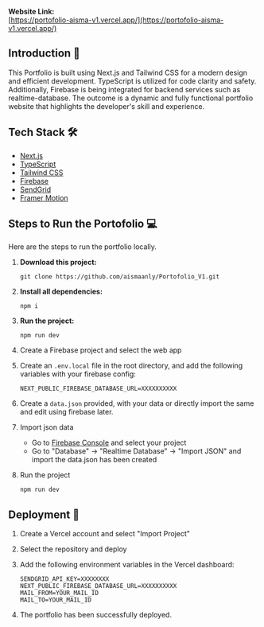 <!-- ![Portfolio](https://image.png) -->

**Website Link:**  
[https://portofolio-aisma-v1.vercel.app/](https://portofolio-aisma-v1.vercel.app/) 

## Introduction 👋

This Portfolio is built using Next.js and Tailwind CSS for a modern design and efficient development. TypeScript is utilized for code clarity and safety. Additionally, Firebase is being integrated for backend services such as realtime-database. The outcome is a dynamic and fully functional portfolio website that highlights the developer's skill and experience.

## Tech Stack 🛠️

- [Next.js](https://nextjs.org)
- [TypeScript](https://www.typescriptlang.org)
- [Tailwind CSS](https://tailwindcss.com)
- [Firebase](https://firebase.google.com)
- [SendGrid](https://sendgrid.com)
- [Framer Motion](https://www.framer.com/motion)

## Steps to Run the Portofolio 💻

Here are the steps to run the portfolio locally.

1. **Download this project:**  

   ``` 
   git clone https://github.com/aismaanly/Portofolio_V1.git  
   ```  

2. **Install all dependencies:**  

   ```
   npm i
   ```  

3. **Run the project:**  

   ```  
   npm run dev  
   ```  

4. Create a Firebase project and select the web app

5. Create an `.env.local` file in the root directory, and add the following variables with your firebase config:

   ```
   NEXT_PUBLIC_FIREBASE_DATABASE_URL=XXXXXXXXXX
   ```

6. Create a `data.json` provided, with your data or directly import the same and edit using firebase later.

7. Import json data

   - Go to [Firebase Console](https://console.firebase.google.com) and select your project
   - Go to "Database" -> "Realtime Database" -> "Import JSON" and import the data.json has been created

8. Run the project

   ```bash
   npm run dev
   ```

## Deployment 🚀

1. Create a Vercel account and select "Import Project"

2. Select the repository and deploy

3. Add the following environment variables in the Vercel dashboard:
   ```
   SENDGRID_API_KEY=XXXXXXXX
   NEXT_PUBLIC_FIREBASE_DATABASE_URL=XXXXXXXXXX
   MAIL_FROM=YOUR_MAIL_ID
   MAIL_TO=YOUR_MAIL_ID
   ```
4. The portfolio has been successfully deployed.

